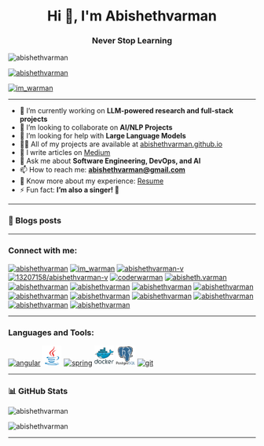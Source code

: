 <h1 align="center">Hi 👋, I'm Abishethvarman</h1>
<h3 align="center">Never Stop Learning</h3>

<p align="left">
  <img src="https://komarev.com/ghpvc/?username=abishethvarman&label=Profile%20views&color=0e75b6&style=flat" alt="abishethvarman" />
</p>

<p align="left">
  <a href="https://github.com/ryo-ma/github-profile-trophy">
    <img src="https://github-profile-trophy.vercel.app/?username=abishethvarman" alt="abishethvarman" />
  </a>
</p>

<p align="left">
  <a href="https://twitter.com/im_warman" target="blank">
    <img src="https://img.shields.io/twitter/follow/im_warman?logo=twitter&style=for-the-badge" alt="im_warman" />
  </a>
</p>

---

- 🔭 I’m currently working on **LLM-powered research and full-stack projects**
- 👯 I’m looking to collaborate on **AI/NLP Projects**
- 🤝 I’m looking for help with **Large Language Models**
- 👨‍💻 All of my projects are available at [abishethvarman.github.io](https://abishethvarman.github.io)
- 📝 I write articles on [Medium](https://medium.com/@abishethvarman)
- 💬 Ask me about **Software Engineering, DevOps, and AI**
- 📫 How to reach me: **abishethvarman@gmail.com**
- 📄 Know more about my experience: [Resume](#) <!-- Replace with actual link -->
- ⚡ Fun fact: **I’m also a singer! 🎤**

---

### 📕 Blogs posts
<!-- BLOG-POST-LIST:START -->
<!-- BLOG-POST-LIST:END -->

---

<h3 align="left">Connect with me:</h3>
<p align="left">
<a href="https://dev.to/abishethvarman" target="blank"><img align="center" src="https://raw.githubusercontent.com/rahuldkjain/github-profile-readme-generator/master/src/images/icons/Social/devto.svg" alt="abishethvarman" height="30" width="40" /></a>
<a href="https://twitter.com/im_warman" target="blank"><img align="center" src="https://raw.githubusercontent.com/rahuldkjain/github-profile-readme-generator/master/src/images/icons/Social/twitter.svg" alt="im_warman" height="30" width="40" /></a>
<a href="https://linkedin.com/in/abishethvarman-v" target="blank"><img align="center" src="https://raw.githubusercontent.com/rahuldkjain/github-profile-readme-generator/master/src/images/icons/Social/linked-in-alt.svg" alt="abishethvarman-v" height="30" width="40" /></a>
<a href="https://stackoverflow.com/users/13207158/abishethvarman-v" target="blank"><img align="center" src="https://raw.githubusercontent.com/rahuldkjain/github-profile-readme-generator/master/src/images/icons/Social/stack-overflow.svg" alt="13207158/abishethvarman-v" height="30" width="40" /></a>
<a href="https://kaggle.com/coderwarman" target="blank"><img align="center" src="https://raw.githubusercontent.com/rahuldkjain/github-profile-readme-generator/master/src/images/icons/Social/kaggle.svg" alt="coderwarman" height="30" width="40" /></a>
<a href="https://fb.com/abisheth.varman" target="blank"><img align="center" src="https://raw.githubusercontent.com/rahuldkjain/github-profile-readme-generator/master/src/images/icons/Social/facebook.svg" alt="abisheth.varman" height="30" width="40" /></a>
<a href="https://hashnode.com/@abishethvarman" target="blank"><img align="center" src="https://raw.githubusercontent.com/rahuldkjain/github-profile-readme-generator/master/src/images/icons/Social/hashnode.svg" alt="abishethvarman" height="30" width="40" /></a>
<a href="https://medium.com/@abishethvarman" target="blank"><img align="center" src="https://raw.githubusercontent.com/rahuldkjain/github-profile-readme-generator/master/src/images/icons/Social/medium.svg" alt="abishethvarman" height="30" width="40" /></a>
<a href="https://www.youtube.com/c/abishethvarman" target="blank"><img align="center" src="https://raw.githubusercontent.com/rahuldkjain/github-profile-readme-generator/master/src/images/icons/Social/youtube.svg" alt="abishethvarman" height="30" width="40" /></a>
<a href="https://www.codechef.com/users/abishethvarman" target="blank"><img align="center" src="https://cdn.jsdelivr.net/npm/simple-icons@3.1.0/icons/codechef.svg" alt="abishethvarman" height="30" width="40" /></a>
<a href="https://www.hackerrank.com/abishethvarman" target="blank"><img align="center" src="https://raw.githubusercontent.com/rahuldkjain/github-profile-readme-generator/master/src/images/icons/Social/hackerrank.svg" alt="abishethvarman" height="30" width="40" /></a>
<a href="https://codeforces.com/profile/abishethvarman" target="blank"><img align="center" src="https://raw.githubusercontent.com/rahuldkjain/github-profile-readme-generator/master/src/images/icons/Social/codeforces.svg" alt="abishethvarman" height="30" width="40" /></a>
<a href="https://www.leetcode.com/abishethvarman" target="blank"><img align="center" src="https://raw.githubusercontent.com/rahuldkjain/github-profile-readme-generator/master/src/images/icons/Social/leet-code.svg" alt="abishethvarman" height="30" width="40" /></a>
<a href="https://www.hackerearth.com/abishethvarman" target="blank"><img align="center" src="https://raw.githubusercontent.com/rahuldkjain/github-profile-readme-generator/master/src/images/icons/Social/hackerearth.svg" alt="abishethvarman" height="30" width="40" /></a>
<a href="https://auth.geeksforgeeks.org/user/abishethvarman" target="blank"><img align="center" src="https://raw.githubusercontent.com/rahuldkjain/github-profile-readme-generator/master/src/images/icons/Social/geeks-for-geeks.svg" alt="abishethvarman" height="30" width="40" /></a>
<a href="https://www.topcoder.com/members/abishethvarman" target="blank"><img align="center" src="https://raw.githubusercontent.com/rahuldkjain/github-profile-readme-generator/master/src/images/icons/Social/topcoder.svg" alt="abishethvarman" height="30" width="40" /></a>
</p>

---

<h3 align="left">Languages and Tools:</h3>
<p align="left">
  <!-- Sample tools; keep extending this line with your tools -->
  <a href="https://angular.io" target="_blank" rel="noreferrer"><img src="https://angular.io/assets/images/logos/angular/angular.svg" alt="angular" width="40" height="40"/></a>
  <a href="https://www.java.com" target="_blank" rel="noreferrer"><img src="https://raw.githubusercontent.com/devicons/devicon/master/icons/java/java-original.svg" alt="java" width="40" height="40"/></a>
  <a href="https://spring.io" target="_blank" rel="noreferrer"><img src="https://www.vectorlogo.zone/logos/springio/springio-icon.svg" alt="spring" width="40" height="40"/></a>
  <a href="https://www.docker.com/" target="_blank" rel="noreferrer"><img src="https://raw.githubusercontent.com/devicons/devicon/master/icons/docker/docker-original-wordmark.svg" alt="docker" width="40" height="40"/></a>
  <a href="https://www.postgresql.org/" target="_blank" rel="noreferrer"><img src="https://raw.githubusercontent.com/devicons/devicon/master/icons/postgresql/postgresql-original-wordmark.svg" alt="postgresql" width="40" height="40"/></a>
  <a href="https://git-scm.com/" target="_blank" rel="noreferrer"><img src="https://www.vectorlogo.zone/logos/git-scm/git-scm-icon.svg" alt="git" width="40" height="40"/></a>
</p>

---

### 📊 GitHub Stats
<p align="left">
  <img src="https://github-readme-stats.vercel.app/api?username=abishethvarman&show_icons=true&locale=en" alt="abishethvarman" />
</p>
<p align="left">
  <img src="https://github-readme-streak-stats.herokuapp.com/?user=abishethvarman&" alt="abishethvarman" />
</p>

---
